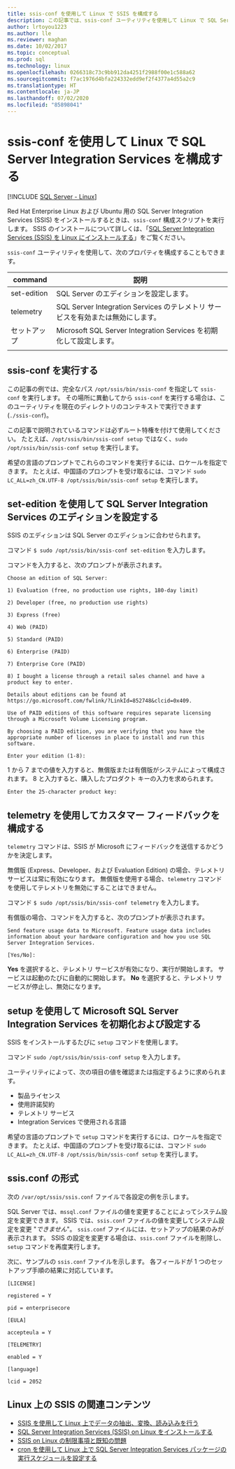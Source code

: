 ```yaml
---
title: ssis-conf を使用して Linux で SSIS を構成する
description: この記事では、ssis-conf ユーティリティを使用して Linux で SQL Server Integration Services (SSIS) を構成する方法について説明します。
author: lrtoyou1223
ms.author: lle
ms.reviewer: maghan
ms.date: 10/02/2017
ms.topic: conceptual
ms.prod: sql
ms.technology: linux
ms.openlocfilehash: 0266318c73c9bb912da4251f2988f00e1c588a62
ms.sourcegitcommit: f7ac1976d4bfa224332edd9ef2f4377a4d55a2c9
ms.translationtype: HT
ms.contentlocale: ja-JP
ms.lasthandoff: 07/02/2020
ms.locfileid: "85898041"
---
```

# <a name="configure-sql-server-integration-services-on-linux-with-ssis-conf"></a>ssis-conf を使用して Linux で SQL Server Integration Services を構成する

[!INCLUDE [SQL Server - Linux](../includes/applies-to-version/sql-linux.md)]

Red Hat Enterprise Linux および Ubuntu 用の SQL Server Integration Services (SSIS) をインストールするときは、`ssis-conf` 構成スクリプトを実行します。 SSIS のインストールについて詳しくは、「[SQL Server Integration Services (SSIS) を Linux にインストールする](sql-server-linux-setup-ssis.md)」をご覧ください。

`ssis-conf` ユーティリティを使用して、次のプロパティを構成することもできます。

| command | 説明 |
|-------------|---------------------------------------------------------------------|
| set-edition | SQL Server のエディションを設定します。                                       |
| telemetry   | SQL Server Integration Services のテレメトリ サービスを有効または無効にします。 |
| セットアップ       | Microsoft SQL Server Integration Services を初期化して設定します。      |
|||

## <a name="run-ssis-conf"></a>ssis-conf を実行する

この記事の例では、完全なパス `/opt/ssis/bin/ssis-conf` を指定して `ssis-conf` を実行します。 その場所に異動してから `ssis-conf` を実行する場合は、このユーティリティを現在のディレクトリのコンテキストで実行できます (`./ssis-conf`)。

この記事で説明されているコマンドは必ずルート特権を付けて使用してください。 たとえば、`/opt/ssis/bin/ssis-conf setup` ではなく、`sudo /opt/ssis/bin/ssis-conf setup` を実行します。

希望の言語のプロンプトでこれらのコマンドを実行するには、ロケールを指定できます。 たとえば、中国語のプロンプトを受け取るには、コマンド `sudo LC_ALL=zh_CN.UTF-8 /opt/ssis/bin/ssis-conf setup` を実行します。

## <a name="use-set-edition-to-set-the-edition-of-sql-server-integration-services"></a>set-edition を使用して SQL Server Integration Services のエディションを設定する

SSIS のエディションは SQL Server のエディションに合わせられます。

コマンド `$ sudo /opt/ssis/bin/ssis-conf set-edition` を入力します。

コマンドを入力すると、次のプロンプトが表示されます。

```
Choose an edition of SQL Server:

1) Evaluation (free, no production use rights, 180-day limit)

2) Developer (free, no production use rights)

3) Express (free)

4) Web (PAID)

5) Standard (PAID)

6) Enterprise (PAID)

7) Enterprise Core (PAID)

8) I bought a license through a retail sales channel and have a product key to enter.

Details about editions can be found at https://go.microsoft.com/fwlink/?LinkId=852748&clcid=0x409.

Use of PAID editions of this software requires separate licensing through a Microsoft Volume Licensing program.

By choosing a PAID edition, you are verifying that you have the appropriate number of licenses in place to install and run this software.

Enter your edition (1-8):
```

1 から 7 までの値を入力すると、無償版または有償版がシステムによって構成されます。 8 と入力すると、購入したプロダクト キーの入力を求められます。

```
Enter the 25-character product key:
```

## <a name="use-telemetry-to-configure-customer-feedback"></a>telemetry を使用してカスタマー フィードバックを構成する

`telemetry` コマンドは、SSIS が Microsoft にフィードバックを送信するかどうかを決定します。

無償版 (Express、Developer、および Evaluation Edition) の場合、テレメトリ サービスは常に有効になります。 無償版を使用する場合、`telemetry` コマンドを使用してテレメトリを無効にすることはできません。

コマンド `$ sudo /opt/ssis/bin/ssis-conf telemetry` を入力します。

有償版の場合、コマンドを入力すると、次のプロンプトが表示されます。

```
Send feature usage data to Microsoft. Feature usage data includes information about your hardware configuration and how you use SQL Server Integration Services.

[Yes/No]:
```

**Yes** を選択すると、テレメトリ サービスが有効になり、実行が開始します。 サービスは起動のたびに自動的に開始します。 **No** を選択すると、テレメトリ サービスが停止し、無効になります。

## <a name="use-setup-to-initialize-and-set-up-microsoft-sql-server-integration-services"></a>setup を使用して Microsoft SQL Server Integration Services を初期化および設定する

SSIS をインストールするたびに `setup` コマンドを使用します。

コマンド `sudo /opt/ssis/bin/ssis-conf setup` を入力します。

ユーティリティによって、次の項目の値を確認または指定するように求められます。
-   製品ライセンス
-   使用許諾契約
-   テレメトリ サービス
-   Integration Services で使用される言語

希望の言語のプロンプトで `setup` コマンドを実行するには、ロケールを指定できます。 たとえば、中国語のプロンプトを受け取るには、コマンド `sudo LC_ALL=zh_CN.UTF-8 /opt/ssis/bin/ssis-conf setup` を実行します。

## <a name="ssisconf-format"></a>ssis.conf の形式

次の `/var/opt/ssis/ssis.conf` ファイルで各設定の例を示します。

SQL Server では、`mssql.conf` ファイルの値を変更することによってシステム設定を変更できます。 SSIS では、`ssis.conf` ファイルの値を変更してシステム設定を変更 "*できません*"。 `ssis.conf` ファイルには、セットアップの結果のみが表示されます。 SSIS の設定を変更する場合は、`ssis.conf` ファイルを削除し、`setup` コマンドを再度実行します。

次に、サンプルの `ssis.conf` ファイルを示します。 各フィールドが 1 つのセットアップ手順の結果に対応しています。

```
[LICENSE]
                       
registered = Y        
                       
pid = enterprisecore  
                       
[EULA]
                       
accepteula = Y        
                       
[TELEMETRY]
                       
enabled = Y           
                       
[language]
                       
lcid = 2052
```

## <a name="related-content-about-ssis-on-linux"></a>Linux 上の SSIS の関連コンテンツ
-   [SSIS を使用して Linux 上でデータの抽出、変換、読み込みを行う](sql-server-linux-migrate-ssis.md)
-   [SQL Server Integration Services (SSIS) on Linux をインストールする](sql-server-linux-setup-ssis.md)
-   [SSIS on Linux の制限事項と既知の問題](sql-server-linux-ssis-known-issues.md)
-   [cron を使用して Linux 上で SQL Server Integration Services パッケージの実行スケジュールを設定する](sql-server-linux-schedule-ssis-packages.md)
